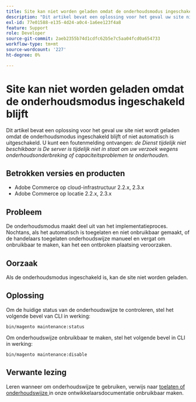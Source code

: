 ```yaml
---
title: Site kan niet worden geladen omdat de onderhoudsmodus ingeschakeld blijft
description: "Dit artikel bevat een oplossing voor het geval uw site niet wordt geladen omdat de onderhoudsmodus ingeschakeld blijft of niet automatisch is uitgeschakeld. U ontvangt mogelijk een foutbericht: *Service tijdelijk niet beschikbaar De server kan uw verzoek tijdelijk niet uitvoeren vanwege onderhouds- of capaciteitsproblemen.*"
exl-id: 77e01588-e135-4d24-a0c4-1a6ee123f4a8
feature: Support
role: Developer
source-git-commit: 2aeb2355b74d1cdfc62b5e7c5aa04fcd0a654733
workflow-type: tm+mt
source-wordcount: '227'
ht-degree: 0%

---
```


# Site kan niet worden geladen omdat de onderhoudsmodus ingeschakeld blijft

Dit artikel bevat een oplossing voor het geval uw site niet wordt geladen omdat de onderhoudsmodus ingeschakeld blijft of niet automatisch is uitgeschakeld. U kunt een foutenmelding ontvangen: *de Dienst tijdelijk niet beschikbaar is De server is tijdelijk niet in staat om uw verzoek wegens onderhoudsonderbreking of capaciteitsproblemen te onderhouden.*

## Betrokken versies en producten

* Adobe Commerce op cloud-infrastructuur 2.2.x, 2.3.x
* Adobe Commerce op locatie 2.2.x, 2.3.x

## Probleem

De onderhoudsmodus maakt deel uit van het implementatieproces. Nochtans, als het automatisch is toegelaten en niet onbruikbaar gemaakt, of de handelaars toegelaten onderhoudswijze manueel en vergat om onbruikbaar te maken, kan het een ontbroken plaatsing veroorzaken.

## Oorzaak

Als de onderhoudsmodus ingeschakeld is, kan de site niet worden geladen.

## Oplossing

Om de huidige status van de onderhoudswijze te controleren, stel het volgende bevel van CLI in werking:

```
bin/magento maintenance:status
```

Om onderhoudswijze onbruikbaar te maken, stel het volgende bevel in CLI in werking:

```
bin/magento maintenance:disable
```

## Verwante lezing

Leren wanneer om onderhoudswijze te gebruiken, verwijs naar [ toelaten of onderhoudswijze ](https://experienceleague.adobe.com/en/docs/commerce-operations/installation-guide/tutorials/maintenance-mode) in onze ontwikkelaarsdocumentatie onbruikbaar maken.
